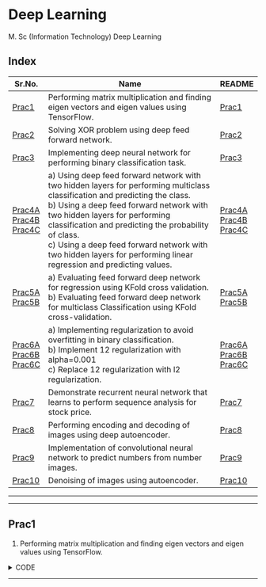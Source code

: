 # Deep Learning

M. Sc (Information Technology)
Deep Learning



## Index




| Sr.No. | Name | README |
| --- | --- | --- |
| [Prac1](/MscIT/Semester%204/Deep_Learning/Practical01/) | Performing matrix multiplication and finding eigen vectors and eigen values using TensorFlow. | [Prac1](#prac1) |
| [Prac2](/MscIT/Semester%204/Deep_Learning/Practical02/) | Solving XOR problem using deep feed forward network. | [Prac2](#prac2) |
| [Prac3](/MscIT/Semester%204/Deep_Learning/Practical03/) | Implementing deep neural network for performing binary classification task. | [Prac3](#prac3) |
| [Prac4A](/MscIT/Semester%204/Deep_Learning/Practical04/) <br> [Prac4B](/MscIT/Semester%204/Deep_Learning/Practical04/) <br> [Prac4C](/MscIT/Semester%204/Deep_Learning/Practical04/) | a) Using deep feed forward network with two hidden layers for performing multiclass classification and predicting the class. <br> b) Using a deep feed forward network with two hidden layers for performing classification and predicting the probability of class. <br> c) Using a deep feed forward network with two hidden layers for performing linear regression and predicting values. | [Prac4A](#prac4) <br> [Prac4B](#prac4) <br> [Prac4C](#prac4) |
| [Prac5A](/MscIT/Semester%204/Deep_Learning/Practical05/) <br> [Prac5B](/MscIT/Semester%204/Deep_Learning/Practical05/) | a) Evaluating feed forward deep network for regression using KFold cross validation. <br> b) Evaluating feed forward deep network for multiclass Classification using KFold cross-validation. | [Prac5A](#prac5) <br> [Prac5B](#prac5) |
| [Prac6A](/MscIT/Semester%204/Deep_Learning/Practical06/) <br> [Prac6B](/MscIT/Semester%204/Deep_Learning/Practical06/) <br> [Prac6C](/MscIT/Semester%204/Deep_Learning/Practical06/) | a) Implementing regularization to avoid overfitting in binary classification. <br> b) Implement 12 regularization with alpha=0.001 <br> c) Replace 12 regularization with l2 regularization. | [Prac6A](#prac6) <br> [Prac6B](#prac6) <br> [Prac6C](#prac6) |
| [Prac7](/MscIT/Semester%204/Deep_Learning/Practical07/) | Demonstrate recurrent neural network that learns to perform sequence analysis for stock price. | [Prac7](#prac7) |
| [Prac8](/MscIT/Semester%204/Deep_Learning/Practical08/) | Performing encoding and decoding of images using deep autoencoder. | [Prac8](#prac8) |
| [Prac9](/MscIT/Semester%204/Deep_Learning/Practical09/) | Implementation of convolutional neural network to predict numbers from number images. | [Prac9](#prac9) |
| [Prac10](/MscIT/Semester%204/Deep_Learning/Practical10/) | Denoising of images using autoencoder. | [Prac10](#prac10) |



******************
---------------------

## Prac1

1. Performing matrix multiplication and finding eigen vectors and eigen values using TensorFlow.



<details>
<summary>CODE</summary>

```python
# Aim: Performing matrix multiplication and finding eigen vectors and eigen values using TensorFlow.

import tensorflow as tf

print("Matrix Multiplication Demo")
x = tf.constant([1, 2, 3, 4, 5, 6], shape=[2, 3])
print(x)

y = tf.constant([7, 8, 9, 10, 11, 12], shape=[3, 2])
print(y)

z = tf.matmul(x, y)
print("Product:", z)

e_matrix_A = tf.random.uniform(
    [2, 2], minval=3, maxval=10, dtype=tf.float32, name="matrixA"
)
print("Matrix A:\n{}\n\n".format(e_matrix_A))
eigen_values_A, eigen_vectors_A = tf.linalg.eigh(e_matrix_A)
print(
    "Eigen Vectors:\n{}\n\nEigen Values:\n{}\n".format(eigen_vectors_A, eigen_values_A)
)


```

</details>


******************************************************

<!-- | Sr.No. | Name | README | DOWNLOAD |
| --- | --- | --- | --- |
| [Prac1](/MscIT/Semester%204/Deep_Learning/Practical01/) | 1. Performing matrix multiplication and finding eigen vectors and eigen values using TensorFlow.. | [Prac1](#prac1) |  [Download](https://NinadKarlekar.github.io/Practical_BscIT_MscIT_Ninad/MscIT/Semester%204/Deep_Learning/Practical01/DL_1.py) | -->